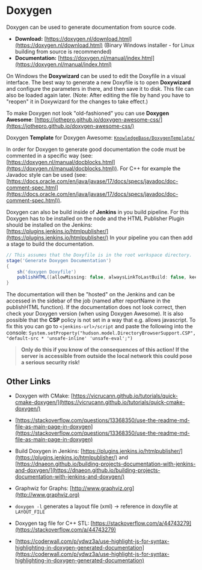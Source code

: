 # Doxygen

Doxygen can be used to generate documentation from source code.

- **Download:** [https://doxygen.nl/download.html](https://doxygen.nl/download.html) (Binary Windows installer - for Linux building from source is recommended)
- **Documentation:** [https://doxygen.nl/manual/index.html](https://doxygen.nl/manual/index.html)

On Windows the **Doxywizard** can be used to edit the Doxyfile in a visual interface.
The best way to generate a new Doxyfile is to open **Doxywizard** and configure the parameters in there, and then save it to disk.
This file can also be loaded again later. (Note: After editing the file by hand you have to "reopen" it in Doxywizard for the changes to take effect.)

To make Doxygen not look "old-fashioned" you can use **Doxygen Awesome**: [https://jothepro.github.io/doxygen-awesome-css/](https://jothepro.github.io/doxygen-awesome-css/)

Doxygen **Template** for Doxygen Awesome: [`KnowledgeBase/DoxygenTemplate/`](https://github.com/romanroth/KnowledgeBase/tree/main/DoxygenTemplate) 

In order for Doxygen to generate good documentation the code must be commented in a specific way (see: [https://doxygen.nl/manual/docblocks.html](https://doxygen.nl/manual/docblocks.html)).
For C++ for example the Javadoc style can be used (see: [https://docs.oracle.com/en/java/javase/17/docs/specs/javadoc/doc-comment-spec.html](https://docs.oracle.com/en/java/javase/17/docs/specs/javadoc/doc-comment-spec.html)).

Doxygen can also be build inside of **Jenkins** in you build pipeline.
For this Doxygen has to be installed on the node and the HTML Publisher Plugin should be installed on the Jenkins: [https://plugins.jenkins.io/htmlpublisher/](https://plugins.jenkins.io/htmlpublisher/)
In your pipeline you can then add a stage to build the documentation.

```groovy
// This assumes that the Doxyfile is in the root workspace directory.
stage('Generate Doxygen Documentation')
{
	sh('doxygen Doxyfile')
 	publishHTML([allowMissing: false, alwaysLinkToLastBuild: false, keepAll: false, reportDir: 'html/', reportFiles: 'index.html', reportName: 'Doxygen-Documentation', reportTitles: '', useWrapperFileDirectly: true])
}
```

The documentation will then be "hosted" on the Jenkins and can be accessed in the sidebar of the job (named after reportName in the publishHTML function).
If the documentation does not look correct, then check your Doxygen version (when using Doxygen Awesome).
It is also possible that the **CSP** policy is not set in a way that e.g. allows javascript. To fix this you can go to `<jenkins-url>/script` and paste the following into the console:
`System.setProperty("hudson.model.DirectoryBrowserSupport.CSP", "default-src * 'unsafe-inline' 'unsafe-eval';")`

> **Only do this if you know of the consequences of this action! If the server is accessible from outside the local network this could pose a serious security risk!**

## Other Links
- Doxygen with CMake: [https://vicrucann.github.io/tutorials/quick-cmake-doxygen/](https://vicrucann.github.io/tutorials/quick-cmake-doxygen/)
- [https://stackoverflow.com/questions/13368350/use-the-readme-md-file-as-main-page-in-doxygen](https://stackoverflow.com/questions/13368350/use-the-readme-md-file-as-main-page-in-doxygen)
- Build Doxygen in Jenkins: [https://plugins.jenkins.io/htmlpublisher/](https://plugins.jenkins.io/htmlpublisher/) and [https://dnaeon.github.io/building-projects-documentation-with-jenkins-and-doxygen/](https://dnaeon.github.io/building-projects-documentation-with-jenkins-and-doxygen/)
- Graphwiz for Graphs: [http://www.graphviz.org](http://www.graphviz.org)

- `doxygen -l` generates a layout file (xml) -> reference in doxyfile at `LAYOUT_FILE`
- Doxygen tag file for C++ STL: [https://stackoverflow.com/a/44743279](https://stackoverflow.com/a/44743279)
- [https://coderwall.com/p/ydwz3a/use-highlight-js-for-syntax-highlighting-in-doxygen-generated-documentation](https://coderwall.com/p/ydwz3a/use-highlight-js-for-syntax-highlighting-in-doxygen-generated-documentation)